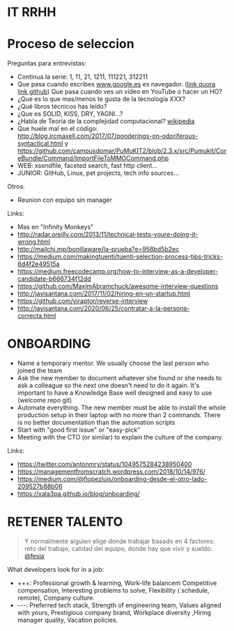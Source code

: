 IT RRHH
=======


Proceso de seleccion
====================

Preguntas para entrevistas:

* Continua la serie: 1, 11, 21, 1211, 111221, 312211
* Que pasa cuando escribes www.google.es es navegador. ([link quora](https://www.quora.com/What-are-the-series-of-steps-that-happen-when-an-URL-is-requested-from-the-address-field-of-a-browser) [link github](https://github.com/alex/what-happens-when)) Que pasa cuando ves un vídeo en YouTube o hacer un HO?
* ¿Que es lo que mas/menos te gusta de la tecnología XXX?
* ¿Qué libros técnicos has leído?
* ¿Que es SOLID, KISS, DRY, YAGNI...?
* ¿Habla de Teoría de la complejidad computacional? [wikipedia](https://en.wikipedia.org/wiki/Computational_complexity_theory)
* Que huele mal en el código: http://blog.ircmaxell.com/2017/07/ponderings-on-odoriferous-syntactical.html y https://github.com/campusdomar/PuMuKIT2/blob/2.3.x/src/Pumukit/CoreBundle/Command/ImportFileToMMOCommand.php
* WEB: xsendfile, faceted search, fast http client...
* JUNIOR: GitHub, Linux, pet projects, tech info sources...


Otros:

* Reunion con equipo sin manager


Links:

* Mas en "Infinity Monkeys"
* http://radar.oreilly.com/2013/11/technical-tests-youre-doing-it-wrong.html
* http://mailchi.mp/bonillaware/la-prueba?e=958bd5b2ec
* https://medium.com/makingtuenti/tuenti-selection-process-tips-tricks-6d4f2e49515a
* https://medium.freecodecamp.org/how-to-interview-as-a-developer-candidate-b666734f12dd
* https://github.com/MaximAbramchuck/awesome-interview-questions
* http://javisantana.com/2017/11/02/hiring-en-un-startup.html
* https://github.com/viraptor/reverse-interview
* http://javisantana.com/2020/06/25/contratar-a-la-persona-correcta.html


ONBOARDING
==========

* Name a temporary mentor. We usually choose the last person who joined the team
* Ask the new member to document whatever she found or she needs to ask a colleague so the next one doesn't need to do it again. It's important to have a Knowledge Base well designed and easy to use (welcome repo git)
* Automate everything. The new member must be able to install the whole production setup in their laptop with no more than 2 commands. There is no better documentation than the automation scripts
* Start with "good first issue" or "easy-pick"
* Meeting with the CTO (or similar) to explain the culture of the company.


Links:

* https://twitter.com/antonmry/status/1049575284238950400
* https://managementfromscratch.wordpress.com/2018/10/14/976/
* https://medium.com/@flopezluis/onboarding-desde-el-otro-lado-209527b88b06
* https://xala3pa.github.io/blog/onboarding/



RETENER TALENTO
===============

> Y normalmente alguien elige donde trabajar basado en 4 factores: reto del trabajo, calidad del equipo, donde hay que vivir y sueldo. [@fesja](http://www.fesja.me/eran-los-sueldos-de-tuenti-desorbitados)

What developers look for in a job:

 * +++: Professional growth & learning, Work-life balancem Competitive compensation, Interesting problems to solve,  Flexibility ( schedule, remote), Company culture.
 * ---: Preferred tech stack, Strength of engineering team, Values aligned with yours, Prestigious company brand, Workplace diversity ,Hiring manager quality, Vacation policies.
